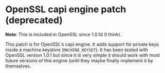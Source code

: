 OpenSSL capi engine patch (deprecated)
======================================

**Note**: This is included in OpenSSL since 1.0.1d (I think).

This patch is for OpenSSL's capi engine. It adds support for private keys
inside a machine keystore (`MACHINE_KEYSET`). It has been tested with 
OpenSSL version 1.0.1 but since it is very simple it should work with most 
future versions of this engine (until they maybe finally implement it by 
themselves.
